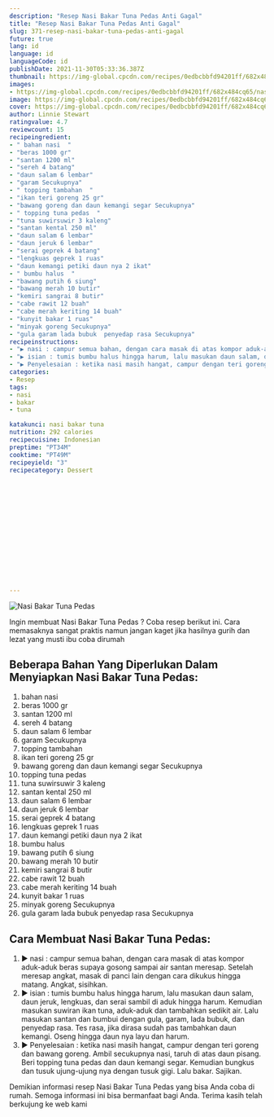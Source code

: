 ```yaml
---
description: "Resep Nasi Bakar Tuna Pedas Anti Gagal"
title: "Resep Nasi Bakar Tuna Pedas Anti Gagal"
slug: 371-resep-nasi-bakar-tuna-pedas-anti-gagal
future: true
lang: id
language: id
languageCode: id
publishDate: 2021-11-30T05:33:36.387Z 
thumbnail: https://img-global.cpcdn.com/recipes/0edbcbbfd94201ff/682x484cq65/nasi-bakar-tuna-pedas-foto-resep-utama.webp
images:
- https://img-global.cpcdn.com/recipes/0edbcbbfd94201ff/682x484cq65/nasi-bakar-tuna-pedas-foto-resep-utama.webp
image: https://img-global.cpcdn.com/recipes/0edbcbbfd94201ff/682x484cq65/nasi-bakar-tuna-pedas-foto-resep-utama.webp
cover: https://img-global.cpcdn.com/recipes/0edbcbbfd94201ff/682x484cq65/nasi-bakar-tuna-pedas-foto-resep-utama.webp
author: Linnie Stewart
ratingvalue: 4.7
reviewcount: 15
recipeingredient:
- " bahan nasi  "
- "beras 1000 gr"
- "santan 1200 ml"
- "sereh 4 batang"
- "daun salam 6 lembar"
- "garam Secukupnya"
- " topping tambahan  "
- "ikan teri goreng 25 gr"
- "bawang goreng dan daun kemangi segar Secukupnya"
- " topping tuna pedas  "
- "tuna suwirsuwir 3 kaleng"
- "santan kental 250 ml"
- "daun salam 6 lembar"
- "daun jeruk 6 lembar"
- "serai geprek 4 batang"
- "lengkuas geprek 1 ruas"
- "daun kemangi petiki daun nya 2 ikat"
- " bumbu halus  "
- "bawang putih 6 siung"
- "bawang merah 10 butir"
- "kemiri sangrai 8 butir"
- "cabe rawit 12 buah"
- "cabe merah keriting 14 buah"
- "kunyit bakar 1 ruas"
- "minyak goreng Secukupnya"
- "gula garam lada bubuk  penyedap rasa Secukupnya"
recipeinstructions:
- "▶️ nasi : campur semua bahan, dengan cara masak di atas kompor aduk-aduk beras supaya gosong sampai air santan meresap. Setelah meresap angkat, masak di panci lain dengan cara dikukus hingga matang. Angkat, sisihkan."
- "▶️ isian : tumis bumbu halus hingga harum, lalu masukan daun salam, daun jeruk, lengkuas, dan serai sambil di aduk hingga harum. Kemudian masukan suwiran ikan tuna, aduk-aduk dan tambahkan sedikit air. Lalu masukan santan dan bumbui dengan gula, garam, lada bubuk, dan penyedap rasa. Tes rasa, jika dirasa sudah pas tambahkan daun kemangi. Oseng hingga daun nya layu dan harum."
- "▶️ Penyelesaian : ketika nasi masih hangat, campur dengan teri goreng dan bawang goreng. Ambil secukupnya nasi, taruh di atas daun pisang. Beri topping tuna pedas dan daun kemangi segar. Kemudian bungkus dan tusuk ujung-ujung nya dengan tusuk gigi. Lalu bakar. Sajikan."
categories:
- Resep
tags:
- nasi
- bakar
- tuna

katakunci: nasi bakar tuna 
nutrition: 292 calories
recipecuisine: Indonesian
preptime: "PT34M"
cooktime: "PT49M"
recipeyield: "3"
recipecategory: Dessert


     
    
    
    
    
    
    
    
    
    
    
      
    
---
```



![Nasi Bakar Tuna Pedas](https://img-global.cpcdn.com/recipes/0edbcbbfd94201ff/682x484cq65/nasi-bakar-tuna-pedas-foto-resep-utama.webp)

Ingin membuat Nasi Bakar Tuna Pedas ? Coba resep berikut ini. Cara memasaknya sangat praktis namun jangan kaget jika hasilnya gurih dan lezat yang musti ibu coba dirumah

<!--inarticleads1-->

## Beberapa Bahan Yang Diperlukan Dalam Menyiapkan Nasi Bakar Tuna Pedas:

1.  bahan nasi  
1. beras 1000 gr
1. santan 1200 ml
1. sereh 4 batang
1. daun salam 6 lembar
1. garam Secukupnya
1.  topping tambahan  
1. ikan teri goreng 25 gr
1. bawang goreng dan daun kemangi segar Secukupnya
1.  topping tuna pedas  
1. tuna suwirsuwir 3 kaleng
1. santan kental 250 ml
1. daun salam 6 lembar
1. daun jeruk 6 lembar
1. serai geprek 4 batang
1. lengkuas geprek 1 ruas
1. daun kemangi petiki daun nya 2 ikat
1.  bumbu halus  
1. bawang putih 6 siung
1. bawang merah 10 butir
1. kemiri sangrai 8 butir
1. cabe rawit 12 buah
1. cabe merah keriting 14 buah
1. kunyit bakar 1 ruas
1. minyak goreng Secukupnya
1. gula garam lada bubuk  penyedap rasa Secukupnya



<!--inarticleads2-->

## Cara Membuat Nasi Bakar Tuna Pedas:

1. ▶️ nasi : campur semua bahan, dengan cara masak di atas kompor aduk-aduk beras supaya gosong sampai air santan meresap. Setelah meresap angkat, masak di panci lain dengan cara dikukus hingga matang. Angkat, sisihkan.
1. ▶️ isian : tumis bumbu halus hingga harum, lalu masukan daun salam, daun jeruk, lengkuas, dan serai sambil di aduk hingga harum. Kemudian masukan suwiran ikan tuna, aduk-aduk dan tambahkan sedikit air. Lalu masukan santan dan bumbui dengan gula, garam, lada bubuk, dan penyedap rasa. Tes rasa, jika dirasa sudah pas tambahkan daun kemangi. Oseng hingga daun nya layu dan harum.
1. ▶️ Penyelesaian : ketika nasi masih hangat, campur dengan teri goreng dan bawang goreng. Ambil secukupnya nasi, taruh di atas daun pisang. Beri topping tuna pedas dan daun kemangi segar. Kemudian bungkus dan tusuk ujung-ujung nya dengan tusuk gigi. Lalu bakar. Sajikan.




Demikian informasi  resep Nasi Bakar Tuna Pedas   yang bisa Anda coba di rumah. Semoga informasi ini bisa bermanfaat bagi Anda. Terima kasih telah berkujung ke web kami
